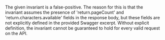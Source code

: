 The given invariant is a false-positive. The reason for this is that the invariant assumes the presence of 'return.pageCount' and 'return.characters.available' fields in the response body, but these fields are not explicitly defined in the provided Swagger excerpt. Without explicit definition, the invariant cannot be guaranteed to hold for every valid request on the API.
